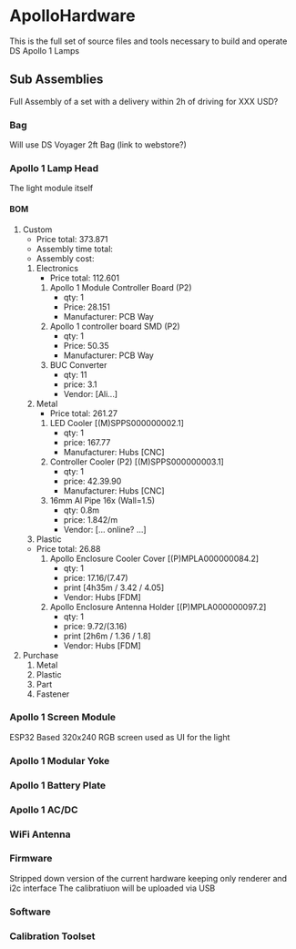 # ApolloHardware
This is the full set of source files and tools necessary to build and operate DS Apollo 1 Lamps

## Sub Assemblies
Full Assembly of a set with a delivery within 2h of driving for XXX USD?

### Bag
Will use DS Voyager 2ft Bag (link to webstore?)

### Apollo 1 Lamp Head
The light module itself

#### BOM
1. Custom
    * Price total: 373.871
    * Assembly time total: 
    * Assembly cost: 
    1. Electronics
        * Price total: 112.601
        1. Apollo 1 Module Controller Board (P2)
            * qty: 1
            * Price: 28.151
            * Manufacturer: PCB Way
        1. Apollo 1 controller board SMD (P2)
            * qty: 1
            * Price: 50.35
            * Manufacturer: PCB Way
        1. BUC Converter
            * qty: 11
            * price: 3.1
            * Vendor: [Ali...]      
    1. Metal
        * Price total: 261.27
        1. LED Cooler [(M)SPPS000000002.1]
            * qty: 1
            * price: 167.77
            * Manufacturer: Hubs [CNC]
        1. Controller Cooler (P2) [(M)SPPS000000003.1]
            * qty: 1
            * price: 42.39.90
            * Manufacturer: Hubs [CNC]
        1. 16mm Al Pipe 16x (Wall=1.5)
            * qty: 0.8m
            * price: 1.842/m
            * Vendor: [... online? ...]
    1. Plastic
    * Price total: 26.88
        1. Apollo Enclosure Cooler Cover [(P)MPLA000000084.2]
            * qty: 1
            * price: 17.16/(7.47)
            * print [4h35m / 3.42 / 4.05] 
            * Vendor: Hubs [FDM]
        1. Apollo Enclosure Antenna Holder [(P)MPLA000000097.2]
            * qty: 1
            * price: 9.72/(3.16)
            * print [2h6m / 1.36 / 1.8] 
            * Vendor: Hubs [FDM]
1. Purchase
    1. Metal
    1. Plastic
    1. Part
    1. Fastener

### Apollo 1 Screen Module
ESP32 Based 320x240 RGB screen used as UI for the light

### Apollo 1 Modular Yoke

### Apollo 1 Battery Plate

### Apollo 1 AC/DC

### WiFi Antenna

### Firmware
Stripped down version of the current hardware keeping only renderer and i2c interface
The calibratiuon will be uploaded via USB

### Software


### Calibration Toolset
